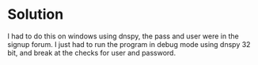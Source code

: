# Solution
I had to do this on windows using dnspy, the pass and user were in the signup forum. I just had to run the program in debug mode using dnspy 32 bit, and break at the checks for user and password.